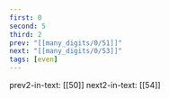 ```yaml
---
first: 0
second: 5
third: 2
prev: "[[many_digits/0/51]]"
next: "[[many_digits/0/53]]"
tags: [even]
---
```

prev2-in-text: [[50]]
next2-in-text: [[54]]
